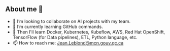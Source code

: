 ## About me 👋

- 👯 I’m looking to collaborate on AI projects with my team.
- 🌱 I’m currently learning GitHub commands.
- 🤔 Then I'll learn Docker, Kubernetes, Kubeflow, AWS, Red Hat OpenShift, TensorFlow (for Data pipelines), ETL, Python language, etc.
- 📫 How to reach me: Jean.Leblond@mcn.gouv.qc.ca
